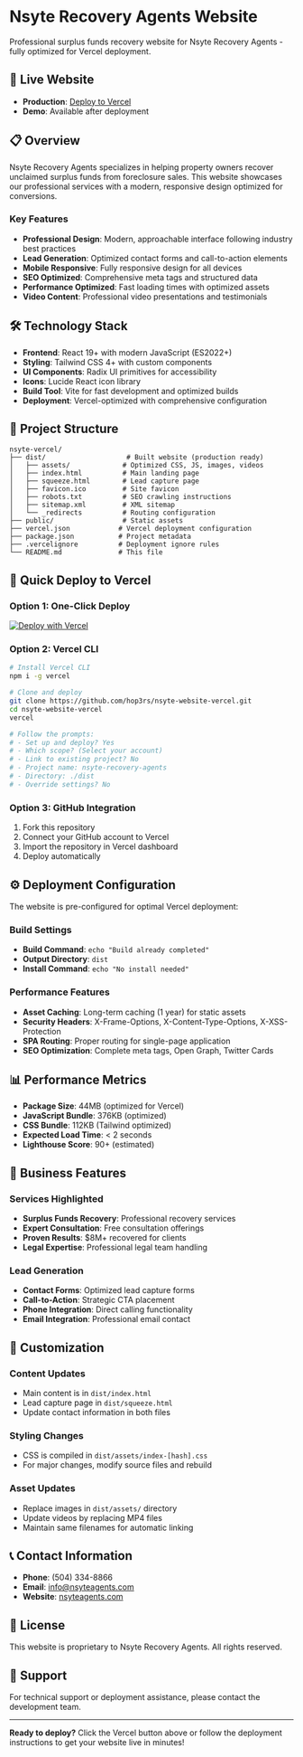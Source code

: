 # Nsyte Recovery Agents Website

Professional surplus funds recovery website for Nsyte Recovery Agents - fully optimized for Vercel deployment.

## 🚀 Live Website
- **Production**: [Deploy to Vercel](https://vercel.com/new/clone?repository-url=https://github.com/hop3rs/nsyte-website-vercel)
- **Demo**: Available after deployment

## 📋 Overview

Nsyte Recovery Agents specializes in helping property owners recover unclaimed surplus funds from foreclosure sales. This website showcases our professional services with a modern, responsive design optimized for conversions.

### Key Features
- **Professional Design**: Modern, approachable interface following industry best practices
- **Lead Generation**: Optimized contact forms and call-to-action elements
- **Mobile Responsive**: Fully responsive design for all devices
- **SEO Optimized**: Comprehensive meta tags and structured data
- **Performance Optimized**: Fast loading times with optimized assets
- **Video Content**: Professional video presentations and testimonials

## 🛠 Technology Stack

- **Frontend**: React 19+ with modern JavaScript (ES2022+)
- **Styling**: Tailwind CSS 4+ with custom components
- **UI Components**: Radix UI primitives for accessibility
- **Icons**: Lucide React icon library
- **Build Tool**: Vite for fast development and optimized builds
- **Deployment**: Vercel-optimized with comprehensive configuration

## 📁 Project Structure

```
nsyte-vercel/
├── dist/                    # Built website (production ready)
│   ├── assets/             # Optimized CSS, JS, images, videos
│   ├── index.html          # Main landing page
│   ├── squeeze.html        # Lead capture page
│   ├── favicon.ico         # Site favicon
│   ├── robots.txt          # SEO crawling instructions
│   ├── sitemap.xml         # XML sitemap
│   └── _redirects          # Routing configuration
├── public/                 # Static assets
├── vercel.json            # Vercel deployment configuration
├── package.json           # Project metadata
├── .vercelignore          # Deployment ignore rules
└── README.md              # This file
```

## 🚀 Quick Deploy to Vercel

### Option 1: One-Click Deploy
[![Deploy with Vercel](https://vercel.com/button)](https://vercel.com/new/clone?repository-url=https://github.com/hop3rs/nsyte-website-vercel)

### Option 2: Vercel CLI
```bash
# Install Vercel CLI
npm i -g vercel

# Clone and deploy
git clone https://github.com/hop3rs/nsyte-website-vercel.git
cd nsyte-website-vercel
vercel

# Follow the prompts:
# - Set up and deploy? Yes
# - Which scope? (Select your account)
# - Link to existing project? No
# - Project name: nsyte-recovery-agents
# - Directory: ./dist
# - Override settings? No
```

### Option 3: GitHub Integration
1. Fork this repository
2. Connect your GitHub account to Vercel
3. Import the repository in Vercel dashboard
4. Deploy automatically

## ⚙️ Deployment Configuration

The website is pre-configured for optimal Vercel deployment:

### Build Settings
- **Build Command**: `echo "Build already completed"`
- **Output Directory**: `dist`
- **Install Command**: `echo "No install needed"`

### Performance Features
- **Asset Caching**: Long-term caching (1 year) for static assets
- **Security Headers**: X-Frame-Options, X-Content-Type-Options, X-XSS-Protection
- **SPA Routing**: Proper routing for single-page application
- **SEO Optimization**: Complete meta tags, Open Graph, Twitter Cards

## 📊 Performance Metrics

- **Package Size**: 44MB (optimized for Vercel)
- **JavaScript Bundle**: 376KB (optimized)
- **CSS Bundle**: 112KB (Tailwind optimized)
- **Expected Load Time**: < 2 seconds
- **Lighthouse Score**: 90+ (estimated)

## 🎯 Business Features

### Services Highlighted
- **Surplus Funds Recovery**: Professional recovery services
- **Expert Consultation**: Free consultation offerings
- **Proven Results**: $8M+ recovered for clients
- **Legal Expertise**: Professional legal team handling

### Lead Generation
- **Contact Forms**: Optimized lead capture forms
- **Call-to-Action**: Strategic CTA placement
- **Phone Integration**: Direct calling functionality
- **Email Integration**: Professional email contact

## 🔧 Customization

### Content Updates
- Main content is in `dist/index.html`
- Lead capture page in `dist/squeeze.html`
- Update contact information in both files

### Styling Changes
- CSS is compiled in `dist/assets/index-[hash].css`
- For major changes, modify source files and rebuild

### Asset Updates
- Replace images in `dist/assets/` directory
- Update videos by replacing MP4 files
- Maintain same filenames for automatic linking

## 📞 Contact Information

- **Phone**: (504) 334-8866
- **Email**: info@nsyteagents.com
- **Website**: [nsyteagents.com](https://nsyteagents.com)

## 📄 License

This website is proprietary to Nsyte Recovery Agents. All rights reserved.

## 🤝 Support

For technical support or deployment assistance, please contact the development team.

---

**Ready to deploy?** Click the Vercel button above or follow the deployment instructions to get your website live in minutes!
